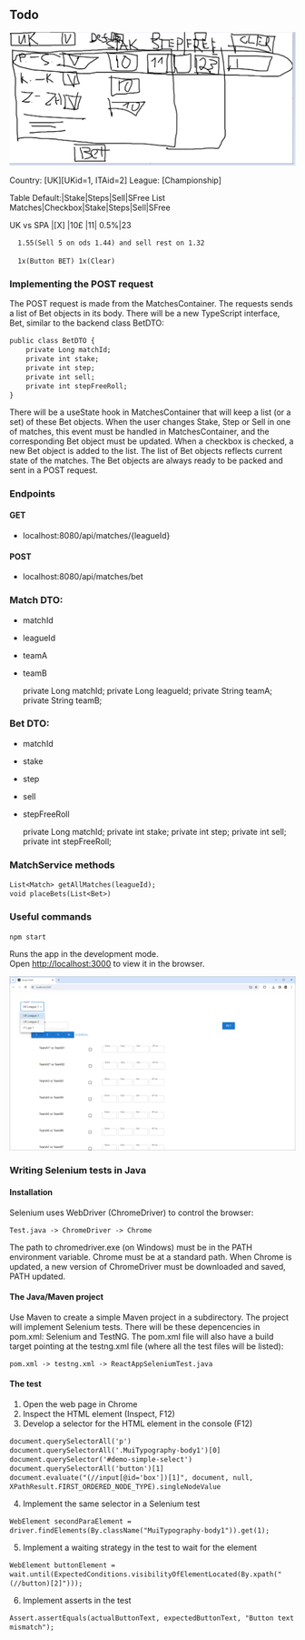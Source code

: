 ## Todo
![image](image_2023_12_23.png)

Country:
[UK][UKid=1, ITAid=2]
League:
[Championship]

Table
			 Default:|Stake|Steps|Sell|SFree
List Matches|Checkbox|Stake|Steps|Sell|SFree

UK vs SPA   |[X]      |10£ |11|   0.5%|23

      1.55(Sell 5 on ods 1.44) and sell rest on 1.32     
	  
	  1x(Button BET) 1x(Clear)

### Implementing the POST request

The POST request is made from the MatchesContainer. The requests sends a list of Bet objects in its body. There will be a new TypeScript interface, Bet, similar to the backend class BetDTO:

```
public class BetDTO {
    private Long matchId;
    private int stake;
    private int step;
    private int sell;
    private int stepFreeRoll;
}
```

There will be a useState hook in MatchesContainer that will keep a list (or a set) of these Bet objects. When the user changes Stake, Step or Sell in one of matches, this event must be handled in MatchesContainer, and the corresponding Bet object must be updated. When a checkbox is checked, a new Bet object is added to the list. The list of Bet objects reflects current state of the matches. The Bet objects are always ready to be packed and sent in a POST request.

### Endpoints
#### GET
- localhost:8080/api/matches/{leagueId}
#### POST
- localhost:8080/api/matches/bet

### Match DTO:
- matchId
- leagueId
- teamA
- teamB

    private Long matchId;
    private Long leagueId;
    private String teamA;
    private String teamB;

### Bet DTO:
- matchId
- stake
- step
- sell
- stepFreeRoll

    private Long matchId;
    private int stake;
    private int step;
    private int sell;
    private int stepFreeRoll;

### MatchService methods
```
List<Match> getAllMatches(leagueId);
void placeBets(List<Bet>)
```

### Useful commands 
`npm start`

Runs the app in the development mode.\
Open [http://localhost:3000](http://localhost:3000) to view it in the browser.

![image](image_231230.png)

### Writing Selenium tests in Java

#### Installation

Selenium uses WebDriver (ChromeDriver) to control the browser:

```
Test.java -> ChromeDriver -> Chrome
```

The path to chromedriver.exe (on Windows) must be in the PATH environment variable. Chrome must be at a standard path. When Chrome is updated, a new version of ChromeDriver must be downloaded and saved, PATH updated.

#### The Java/Maven project

Use Maven to create a simple Maven project in a subdirectory. The project will implement Selenium tests. There will be these depencencies in pom.xml: Selenium and TestNG. The pom.xml file will also have a build target pointing at the testng.xml file (where all the test files will be listed):

```
pom.xml -> testng.xml -> ReactAppSeleniumTest.java
```

#### The test

1. Open the web page in Chrome
2. Inspect the HTML element (Inspect, F12)
3. Develop a selector for the HTML element in the console (F12)
```
document.querySelectorAll('p')
document.querySelectorAll('.MuiTypography-body1')[0]
document.querySelector('#demo-simple-select')
document.querySelectorAll('button')[1]
document.evaluate("(//input[@id='box'])[1]", document, null, XPathResult.FIRST_ORDERED_NODE_TYPE).singleNodeValue
```
4. Implement the same selector in a Selenium test
```
WebElement secondParaElement = driver.findElements(By.className("MuiTypography-body1")).get(1);
```
5. Implement a waiting strategy in the test to wait for the element
```
WebElement buttonElement = wait.until(ExpectedConditions.visibilityOfElementLocated(By.xpath("(//button)[2]")));
```
6. Implement asserts in the test
```
Assert.assertEquals(actualButtonText, expectedButtonText, "Button text mismatch");
```
